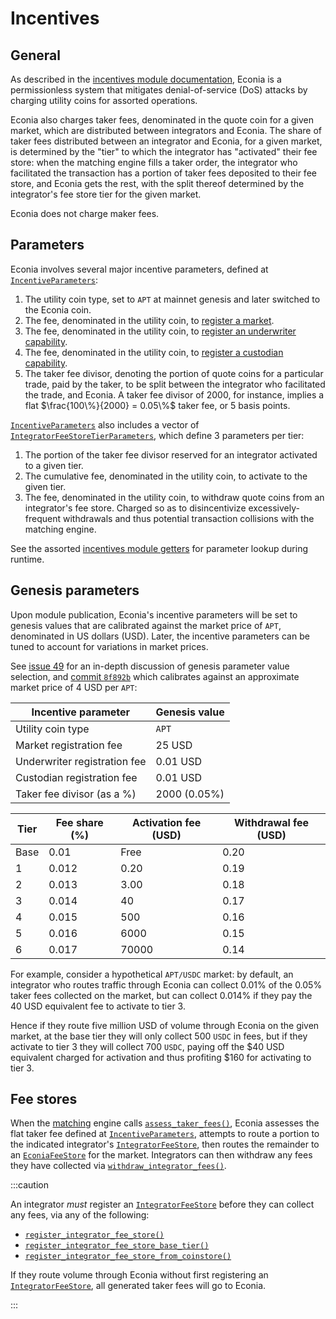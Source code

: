 # Incentives

## General

As described in the [incentives module documentation], Econia is a permissionless system that mitigates denial-of-service (DoS) attacks by charging utility coins for assorted operations.

Econia also charges taker fees, denominated in the quote coin for a given market, which are distributed between integrators and Econia.
The share of taker fees distributed between an integrator and Econia, for a given market, is determined by the "tier" to which the integrator has "activated" their fee store:
when the matching engine fills a taker order, the integrator who facilitated the transaction has a portion of taker fees deposited to their fee store, and Econia gets the rest, with the split thereof determined by the integrator's fee store tier for the given market.

Econia does not charge maker fees.

## Parameters

Econia involves several major incentive parameters, defined at [`IncentiveParameters`]:

1. The utility coin type, set to `APT` at mainnet genesis and later switched to the Econia coin.
1. The fee, denominated in the utility coin, to [register a market].
1. The fee, denominated in the utility coin, to [register an underwriter capability].
1. The fee, denominated in the utility coin, to [register a custodian capability].
1. The taker fee divisor, denoting the portion of quote coins for a particular trade, paid by the taker, to be split between the integrator who facilitated the trade, and Econia.
   A taker fee divisor of 2000, for instance, implies a flat $\frac{100\%}{2000}  = 0.05\%$ taker fee, or 5 basis points.


[`IncentiveParameters`] also includes a vector of [`IntegratorFeeStoreTierParameters`], which define 3 parameters per tier:

1. The portion of the taker fee divisor reserved for an integrator activated to a given tier.
2. The cumulative fee, denominated in the utility coin, to activate to the given tier.
3. The fee, denominated in the utility coin, to withdraw quote coins from an integrator's fee store.
   Charged so as to disincentivize excessively-frequent withdrawals and thus potential transaction collisions with the matching engine.

See the assorted [incentives module getters] for parameter lookup during runtime.

## Genesis parameters

Upon module publication, Econia's incentive parameters will be set to genesis values that are calibrated against the market price of `APT`, denominated in US dollars (USD).
Later, the incentive parameters can be tuned to account for variations in market prices.

See [issue 49] for an in-depth discussion of genesis parameter value selection, and [commit `8f892b`] which calibrates against an approximate market price of 4 USD per `APT`:

| Incentive parameter          | Genesis value |
|------------------------------|---------------|
| Utility coin type            | `APT`         |
| Market registration fee      | 25 USD        |
| Underwriter registration fee | 0.01 USD      |
| Custodian registration fee   | 0.01 USD      |
| Taker fee divisor (as a %)   | 2000 (0.05%)  |

| Tier | Fee share (%) | Activation fee (USD) | Withdrawal fee (USD) |
|------|---------------|----------------------|----------------------|
| Base | 0.01          | Free                 | 0.20                 |
| 1    | 0.012         | 0.20                 | 0.19                 |
| 2    | 0.013         | 3.00                 | 0.18                 |
| 3    | 0.014         | 40                   | 0.17                 |
| 4    | 0.015         | 500                  | 0.16                 |
| 5    | 0.016         | 6000                 | 0.15                 |
| 6    | 0.017         | 70000                | 0.14                 |

For example, consider a hypothetical `APT/USDC` market:
by default, an integrator who routes traffic through Econia can collect 0.01% of the 0.05% taker fees collected on the market, but can collect 0.014% if they pay the 40 USD equivalent fee to activate to tier 3.

Hence if they route five million USD of volume through Econia on the given market, at the base tier they will only collect 500 `USDC` in fees, but if they activate to tier 3 they will collect 700 `USDC`, paying off the $40 USD equivalent charged for activation and thus profiting $160 for activating to tier 3.

## Fee stores

When the [matching] engine calls [`assess_taker_fees()`], Econia assesses the flat taker fee defined at [`IncentiveParameters`], attempts to route a portion to the indicated integrator's [`IntegratorFeeStore`], then routes the remainder to an [`EconiaFeeStore`] for the market.
Integrators can then withdraw any fees they have collected via [`withdraw_integrator_fees()`].

:::caution

An integrator *must* register an [`IntegratorFeeStore`] before they can collect any fees, via any of the following:

* [`register_integrator_fee_store()`]
* [`register_integrator_fee_store_base_tier()`]
* [`register_integrator_fee_store_from_coinstore()`]

If they route volume through Econia without first registering an [`IntegratorFeeStore`], all generated taker fees will go to Econia.

:::

<!---Alphabetized reference links-->

[commit `8f892b`]:                                  https://github.com/econia-labs/econia/commit/8f892b96e2cde646837fd64330699b92736a3bc7
[incentives module documentation]:                  https://github.com/econia-labs/econia/tree/main/src/move/econia/doc/incentives.md
[incentives module getters]:                        https://github.com/econia-labs/econia/blob/main/src/move/econia/doc/incentives.md#public-getters
[issue 49]:                                         https://github.com/econia-labs/econia/issues/49
[matching]:                                         ./matching
[register a market]:                                ./registry#markets
[register a custodian capability]:                  ./registry#custodians
[register an underwriter capability]:               ./registry#underwriters
[`EconiaFeeStore`]:                                 https://github.com/econia-labs/econia/tree/main/src/move/econia/doc/incentives.md#0xc0deb00c_incentives_EconiaFeeStore
[`IncentiveParameters`]:                            https://github.com/econia-labs/econia/tree/main/src/move/econia/doc/incentives.md#0xc0deb00c_incentives_IncentiveParameters
[`IntegratorFeeStore`]:                             https://github.com/econia-labs/econia/tree/main/src/move/econia/doc/incentives.md#0xc0deb00c_incentives_IntegratorFeeStore
[`IntegratorFeeStoreTierParameters`]:               https://github.com/econia-labs/econia/tree/main/src/move/econia/doc/incentives.md#0xc0deb00c_incentives_IntegratorFeeStoreTierParameters
[`assess_taker_fees()`]:                            https://github.com/econia-labs/econia/tree/main/src/move/econia/doc/incentives.md#0xc0deb00c_incentives_assess_taker_fees
[`register_integrator_fee_store()`]:                https://github.com/econia-labs/econia/tree/main/src/move/econia/doc/registry.md#0xc0deb00c_registry_register_integrator_fee_store
[`register_integrator_fee_store_base_tier()`]:      https://github.com/econia-labs/econia/tree/main/src/move/econia/doc/registry.md#0xc0deb00c_registry_register_integrator_fee_store_base_tier
[`register_integrator_fee_store_from_coinstore()`]: https://github.com/econia-labs/econia/tree/main/src/move/econia/doc/registry.md#0xc0deb00c_registry_register_integrator_fee_store_from_coinstore
[`withdraw_integrator_fees()`]:                     https://github.com/econia-labs/econia/tree/main/src/move/econia/doc/incentives.md#0xc0deb00c_incentives_withdraw_integrator_fees